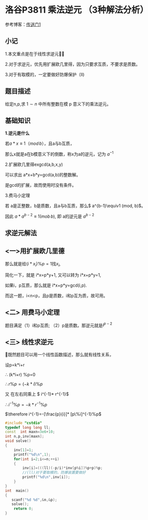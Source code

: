 # 洛谷P3811 乘法逆元 （3种解法分析）

参考博客：[传送门1](https://www.luogu.com.cn/problemnew/solution/P3811)

## 小记

1.本文重点是在于线性求逆元:family_man_girl:

2.对于求逆元，优先用扩展欧几里得，因为只要求互质，不要求是质数。

3.对于有取模的，一定要做好防爆保护（ll)

## 题目描述

给定n,p,求 $1∼n$ 中所有整数在模 p 意义下的乘法逆元。

## 基础知识

**1.逆元是什么**

若$a*x\equiv1 （mod\,b）$，且a与b互质，

那么x就是a在b模意义下的倒数，称x为a的逆元，记为 $a^{-1}$

2.扩展欧几里得exgcd(a,b,x,y)

可以求出 a\*x+b\*y=gcd(a,b)的整数解。

是gcd的扩展，故而使用时没有条件。

3.费马小定理

若 a是正整数，b是质数，且a与b互质，那么$ a^{b-1}\equiv1 (mod\, b)$。

因此 $a* a^{b-2} \equiv1(mob\,b)$, 即 a的逆元是 $a^{b-2}$

## 求逆元解法

## <一>用扩展欧几里德

那么就是给$(i*x_i)\%p=1$找$x_i$,

简化一下，就是 i\*x=p\*y+1, 又可以转为 i\*x+p\*y=1,

如果i，p互质，那么就是 i\*x+p\*y=gcd(i,p).

而这一题，i<n<p，且p是质数，i和p互为质，故可用。

## <二> 用费马小定理

题目满足（1）i和p互质; （2）p是质数。那逆元就是$i^{p-2}$

## <三>  线性求逆元

:star2:既然题目可以用一个线性函数描述，那么就有线性关系，

设p=k\*i+r

$\therefore$ (k*i+r) %p=0

$\therefore r\%p=(-k * i)\%p$

又 在左右同乘上 $ i^{-1}* r^{-1}$

$\therefore i^{-1}\%p=-k * r^{-1}\%p$

$\therefore i^{-1}=-[\frac{p}{i}]* [p\%i]^{-1}%p$

```c++
#include "cstdio"
typedef long long ll;
const  int maxn=3e6+10;
int n,p,inv[maxn];
void solve()
{
    inv[1]=1;
    printf("%d\n",1);
    for(int i=2;i<=n;++i)
    {
        inv[i]=(((ll)(-p/i)*inv[p%i])%p+p)%p; 
        //(ll)对于要取模的，防爆装置要做好
        printf("%d\n",inv[i]);
    }
}
int  main()
{
   scanf("%d %d",&n,&p);
   solve();
    return 0;
}
```

